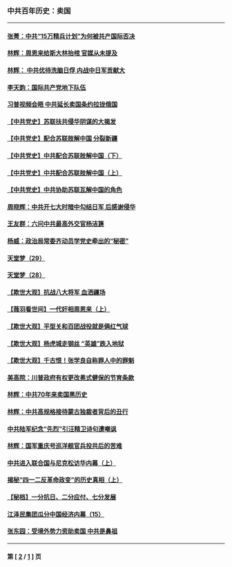 ### 中共百年历史：卖国
---
#### [张菁：中共“15万精兵计划”为何被共产国际否决](../../pages/nf1176117/n13967677.md?05090430) 
#### [林辉：周恩来给斯大林抬棺 官媒从未提及](../../pages/nf1176117/n13961173.md?05090430) 
#### [林辉： 中共优待洗脑日俘 内战中日军贡献大](../../pages/nf1176117/n13624644.md?05090430) 
#### [李天韵：国际共产党地下队伍](../../pages/nf1176117/n13611808.md?05090430) 
#### [习普视频会晤 中共延长卖国条约拉拢俄国](../../pages/nf1176117/n13060971.md?05090430) 
#### [【中共党史】苏联扶共侵华阴谋的大揭发](../../pages/nf1176117/n13056050.md?05090430) 
#### [【中共党史】配合苏联肢解中国 分裂新疆](../../pages/nf1176117/n13040700.md?05090430) 
#### [【中共党史】中共配合苏联肢解中国（下）](../../pages/nf1176117/n13035660.md?05090430) 
#### [【中共党史】中共配合苏联肢解中国（上）](../../pages/nf1176117/n13030262.md?05090430) 
#### [【中共党史】中共协助苏联瓦解中国的角色](../../pages/nf1176117/n13018109.md?05090430) 
#### [周晓辉：中共开七大时暗中勾结日军 后感谢侵华](../../pages/nf1176117/n12921960.md?05090430) 
#### [王友群：六问中共最高外交官杨洁篪](../../pages/nf1176117/n12836495.md?05090430) 
#### [杨威：政治局常委齐动员学党史牵出的“秘密”](../../pages/nf1176117/n12764642.md?05090430) 
#### [天堂梦（29）](../../pages/nf1176117/n12408465.md?05090430) 
#### [天堂梦（28）](../../pages/nf1176117/n12408309.md?05090430) 
#### [【欺世大观】抗战八大将军 血洒疆场](../../pages/nf1176117/n12357044.md?05090430) 
#### [【薇羽看世间】一代奸相周恩来（上）](../../pages/nf1176117/n12401109.md?05090430) 
#### [【欺世大观】平型关和百团战役就是俩红气球](../../pages/nf1176117/n12359157.md?05090430) 
#### [【欺世大观】杨虎城走钢丝 “英雄”跌入地狱](../../pages/nf1176117/n12358840.md?05090430) 
#### [【欺世大观】千古恨！张学良自称罪人中的罪魁](../../pages/nf1176117/n12358629.md?05090430) 
#### [美高院：川普政府有权更改奥式健保的节育条款](../../pages/nf1176117/n12242171.md?05090430) 
#### [林辉：中共70年来卖国黑历史](../../pages/nf1176117/n11552181.md?05090430) 
#### [林辉：中共高规格接待蒙古独裁者背后的丑行](../../pages/nf1176117/n11225005.md?05090430) 
#### [中共陆军纪念“先烈”引汪精卫诗句遭嘲讽](../../pages/nf1176117/n11153345.md?05090430) 
#### [林辉：国军重庆号巡洋舰官兵投共后的苦难](../../pages/nf1176117/n10997801.md?05090430) 
#### [中共进入联合国与尼克松访华内幕（上）](../../pages/nf1176117/n10138788.md?05090430) 
#### [揭秘“四一二反革命政变”的历史真相（上）](../../pages/nf1176117/n9996650.md?05090430) 
#### [【秘档】一分抗日、二分应付、七分发展](../../pages/nf1176117/n9331484.md?05090430) 
#### [江泽民集团瓜分中国经济内幕（15）](../../pages/nf1176117/n9268584.md?05090430) 
#### [张东园：受境外势力资助卖国 中共是鼻祖](../../pages/nf1176117/n9272480.md?05090430) 

---
#### 第 [ [2](./2.md?05090430) / [1](./1.md?05090430) ] 页
